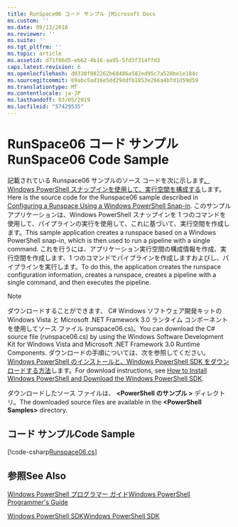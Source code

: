 ```yaml
---
title: RunSpace06 コード サンプル |Microsoft Docs
ms.custom: ''
ms.date: 09/13/2016
ms.reviewer: ''
ms.suite: ''
ms.tgt_pltfrm: ''
ms.topic: article
ms.assetid: d71f86d5-eb62-4b16-aa95-5fd3f314ffd3
caps.latest.revision: 6
ms.openlocfilehash: d0330f082262b68486a582ed95c7a520be1e184c
ms.sourcegitcommit: 69abc5ad16e5dd29ddfb1853e266a4bfd1d59d59
ms.translationtype: MT
ms.contentlocale: ja-JP
ms.lasthandoff: 03/05/2019
ms.locfileid: "57429535"
---
```

# <a name="runspace06-code-sample"></a><span data-ttu-id="d335a-102">RunSpace06 コード サンプル</span><span class="sxs-lookup"><span data-stu-id="d335a-102">RunSpace06 Code Sample</span></span>

<span data-ttu-id="d335a-103">記載されている Runspace06 サンプルのソース コードを次に示します[、Windows PowerShell スナップインを使用して、実行空間を構成する](http://msdn.microsoft.com/en-us/a7289ee8-9732-49ee-91c7-d533e9538b83)します。</span><span class="sxs-lookup"><span data-stu-id="d335a-103">Here is the source code for the Runspace06 sample described in [Configuring a Runspace Using a Windows PowerShell Snap-in](http://msdn.microsoft.com/en-us/a7289ee8-9732-49ee-91c7-d533e9538b83).</span></span> <span data-ttu-id="d335a-104">このサンプル アプリケーションは、Windows PowerShell スナップインを 1 つのコマンドを使用して、パイプラインの実行を使用して、これに基づいて、実行空間を作成します。</span><span class="sxs-lookup"><span data-stu-id="d335a-104">This sample application creates a runspace based on a Windows PowerShell snap-in, which is then used to run a pipeline with a single command.</span></span> <span data-ttu-id="d335a-105">これを行うには、アプリケーション実行空間の構成情報を作成、実行空間を作成します、1 つのコマンドでパイプラインを作成しますおよびし、パイプラインを実行します。</span><span class="sxs-lookup"><span data-stu-id="d335a-105">To do this, the application creates the runspace configuration information, creates a runspace, creates a pipeline with a single command, and then executes the pipeline.</span></span>

> [!NOTE]
> <span data-ttu-id="d335a-106">ダウンロードすることができます、 C# Windows ソフトウェア開発キットの Windows Vista と Microsoft .NET Framework 3.0 ランタイム コンポーネントを使用してソース ファイル (runspace06.cs)。</span><span class="sxs-lookup"><span data-stu-id="d335a-106">You can download the C# source file (runspace06.cs) by using the Windows Software Development Kit for Windows Vista and Microsoft .NET Framework 3.0 Runtime Components.</span></span> <span data-ttu-id="d335a-107">ダウンロードの手順については、次を参照してください。 [Windows PowerShell のインストールと、Windows PowerShell SDK をダウンロードする方法](/powershell/developer/installing-the-windows-powershell-sdk)します。</span><span class="sxs-lookup"><span data-stu-id="d335a-107">For download instructions, see [How to Install Windows PowerShell and Download the Windows PowerShell SDK](/powershell/developer/installing-the-windows-powershell-sdk).</span></span>
>
> <span data-ttu-id="d335a-108">ダウンロードしたソース ファイルは、  **\<PowerShell のサンプル >** ディレクトリ。</span><span class="sxs-lookup"><span data-stu-id="d335a-108">The downloaded source files are available in the **\<PowerShell Samples>** directory.</span></span>

## <a name="code-sample"></a><span data-ttu-id="d335a-109">コード サンプル</span><span class="sxs-lookup"><span data-stu-id="d335a-109">Code Sample</span></span>

[!code-csharp[Runspace06.cs](../../powershell-sdk-samples/SDK-2.0/csharp/Runspace06/Runspace06.cs#L11-L85 "Runspace06.cs")]

## <a name="see-also"></a><span data-ttu-id="d335a-110">参照</span><span class="sxs-lookup"><span data-stu-id="d335a-110">See Also</span></span>

[<span data-ttu-id="d335a-111">Windows PowerShell プログラマー ガイド</span><span class="sxs-lookup"><span data-stu-id="d335a-111">Windows PowerShell Programmer's Guide</span></span>](./windows-powershell-programmer-s-guide.md)

[<span data-ttu-id="d335a-112">Windows PowerShell SDK</span><span class="sxs-lookup"><span data-stu-id="d335a-112">Windows PowerShell SDK</span></span>](../windows-powershell-reference.md)